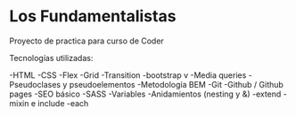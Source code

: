 # Los Fundamentalistas 
Proyecto de practica para curso de Coder

Tecnologías utilizadas:

-HTML
-CSS
-Flex
-Grid
-Transition
-bootstrap v
-Media queries
-Pseudoclases y pseudoelementos
-Metodología BEM
-Git
-Github / Github pages
-SEO básico
-SASS
-Variables
-Anidamientos (nesting y &)
-extend
-mixin e include
-each
